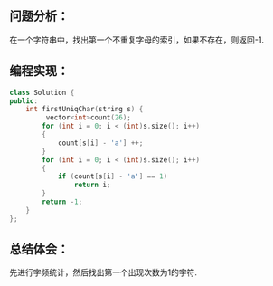 ## 问题分析：
在一个字符串中，找出第一个不重复字母的索引，如果不存在，则返回-1.
## 编程实现：
``` c++
class Solution {
public:
    int firstUniqChar(string s) {
         vector<int>count(26);
        for (int i = 0; i < (int)s.size(); i++)
        {
            count[s[i] - 'a'] ++;
        }
        for (int i = 0; i < (int)s.size(); i++)
        {
            if (count[s[i] - 'a'] == 1)
                return i;
        }
        return -1;
    }
};
```
## 总结体会：
  先进行字频统计，然后找出第一个出现次数为1的字符.